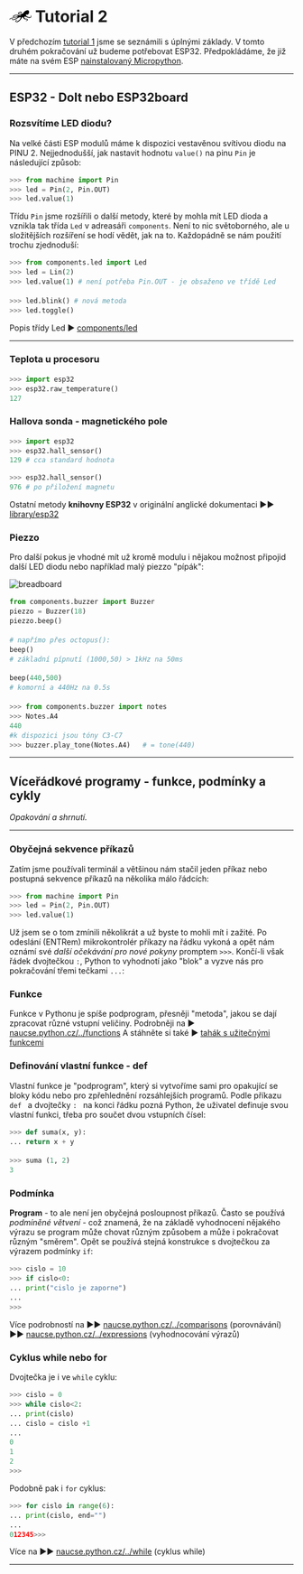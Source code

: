 # ![logo](img/logo_small.png) Tutorial 2

V předchozím [tutorial 1](/tutorial1-python) jsme se seznámili s úplnými základy. V tomto druhém pokračování už budeme potřebovat ESP32. Předpokládáme, že již máte na svém ESP [nainstalovaný Micropython](/install).

---
## ESP32 - DoIt nebo ESP32board

### Rozsvítíme LED diodu?

Na velké části ESP modulů máme k dispozici vestavěnou svítivou diodu na PINU 2. Nejjednodušší, jak nastavit hodnotu `value()` na pinu `Pin` je následující způsob:

```python
>>> from machine import Pin
>>> led = Pin(2, Pin.OUT)
>>> led.value(1)
```

Třídu `Pin` jsme rozšířili o další metody, které by mohla mít LED dioda a vznikla tak třída `Led` v adreasáři `components`. Není to nic světoborného, ale u složitějších rozšíření se hodí vědět, jak na to. Každopádně se nám použití trochu zjednoduší:

```python
>>> from components.led import Led
>>> led = Lin(2)
>>> led.value(1) # není potřeba Pin.OUT - je obsaženo ve třídě Led

>>> led.blink() # nová metoda
>>> led.toggle()
```

Popis třídy Led ► [components/led](/basicdoc/#led)

--- 

### Teplota u procesoru
```python
>>> import esp32
>>> esp32.raw_temperature()
127
```

### Hallova sonda - magnetického pole
```python
>>> import esp32
>>> esp32.hall_sensor()
129 # cca standard hodnota
```

```python
>>> esp32.hall_sensor() 
976 # po přiložení magnetu 
```

Ostatní metody **knihovny ESP32** v originální anglické dokumentaci ►► [library/esp32](https://docs.micropython.org/en/latest/library/esp32.html)

### Piezzo

Pro další pokus je vhodné mít už kromě modulu i nějakou možnost připojid další LED diodu nebo například malý piezzo "pípák":

![breadboard](https://www.octopuslab.cz/wp-content/uploads/2019/08/Sn%C3%ADmek-obrazovky-22-768x525.png)

```python
from components.buzzer import Buzzer
piezzo = Buzzer(18)
piezzo.beep()
 
# napřímo přes octopus():
beep()                   
# základní pípnutí (1000,50) > 1kHz na 50ms

beep(440,500)            
# komorní a 440Hz na 0.5s 

>>> from components.buzzer import notes 
>>> Notes.A4                
440    
#k dispozici jsou tóny C3-C7 
>>> buzzer.play_tone(Notes.A4)   # = tone(440) 
```

---


## Víceřádkové programy - funkce, podmínky a cykly

*Opakování a shrnutí.*

---

### Obyčejná sekvence příkazů

Zatím jsme používali terminál a většinou nám stačil jeden příkaz nebo postupná sekvence příkazů na několika málo řádcích: 

```python
>>> from machine import Pin
>>> led = Pin(2, Pin.OUT)
>>> led.value(1)
```

Už jsem se o tom zmínili několikrát a už byste to mohli mít i zažité. Po odeslání (ENTRem) mikrokontrolér příkazy na řádku vykoná 
a opět nám oznámí své *další očekávání pro nové pokyny* promptem `>>>`.
Končí-li však řádek dvojtečkou `:`, Python to vyhodnotí jako "blok" a vyzve nás pro pokračování třemi tečkami `...`:

### Funkce

Funkce v Pythonu je spíše podprogram, přesněji "metoda", jakou se dají zpracovat různé vstupní veličiny.
Podrobněji na ► [naucse.python.cz/../functions](https://naucse.python.cz/course/pyladies/beginners/functions/)
A stáhněte si také ► [tahák s užitečnými funkcemi](https://pyvec.github.io/cheatsheets/basic-functions/basic-functions-cs.pdf)

### Definování vlastní funkce - def

Vlastní funkce je "podprogram", který si vytvoříme sami pro opakující se bloky kódu nebo pro zpřehlednění rozsáhlejších programů.
Podle příkazu  `def ` a dvojtečky `: ` na konci řádku pozná Python, že uživatel definuje svou vlastní funkci, třeba pro součet dvou vstupních čísel:

```python
>>> def suma(x, y):
... return x + y

>>> suma (1, 2)
3
```

### Podmínka
**Program** - to ale není jen obyčejná posloupnost příkazů. Často se používá *podmíněné větvení* - což znamená, že na základě vyhodnocení nějakého výrazu se program může chovat různým způsobem a může i pokračovat různým "směrem".
Opět se používá stejná konstrukce s dvojtečkou za výrazem podmínky `if`:
```python
>>> cislo = 10
>>> if cislo<0:
... print("cislo je zaporne")
...
>>>
```

Více podrobností na ►► [naucse.python.cz/../comparisons](https://naucse.python.cz/course/pyladies/beginners/comparisons/) (porovnávání)
 ►► [naucse.python.cz/../expressions](https://naucse.python.cz/course/pyladies/beginners/expressions/) (vyhodnocování výrazů)


### Cyklus while nebo for

Dvojtečka je i ve `while` cyklu:

```python
>>> cislo = 0
>>> while cislo<2:
... print(cislo)
... cislo = cislo +1
...
0
1
2
>>>
```

Podobně pak i `for` cyklus:
```python
>>> for cislo in range(6):
... print(cislo, end="")
...
012345>>>
```

Více na ►► [naucse.python.cz/../while](https://naucse.python.cz/course/pyladies/beginners/while/) (cyklus while)

---
